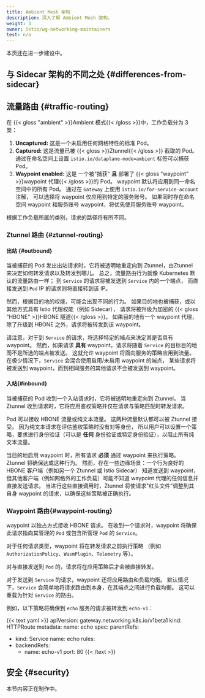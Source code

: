 ```yaml
---
title: Ambient Mesh 架构
description: 深入了解 Ambient Mesh 架构。
weight: 3
owner: istio/wg-networking-maintainers
test: n/a
---
```


本页还在进一步建设中。

## 与 Sidecar 架构的不同之处 {#differences-from-sidecar}

## 流量路由 {#traffic-routing}

在 {{< gloss "ambient" >}}Ambient 模式{{< /gloss >}}中，工作负载分为 3 类：

1. **Uncaptured:** 这是一个未启用任何网格特性的标准 Pod。
1. **Captured:** 这是流量已被 {{< gloss >}}Ztunnel{{< /gloss >}} 截取的 Pod。
    通过在命名空间上设置 `istio.io/dataplane-mode=ambient` 标签可以捕获 Pod。
1. **Waypoint enabled:** 这是 一个被"捕获" **且** 部署了
    {{< gloss "waypoint" >}}waypoint 代理{{< /gloss >}}的 Pod。
    waypoint 默认将应用到同一命名空间中的所有 Pod。
    通过在 `Gateway` 上使用 `istio.io/for-service-account` 注解，
    可以选择将 waypoint 仅应用到特定的服务账号。
    如果同时存在命名空间 waypoint 和服务账号 waypoint，将优先使用服务账号 waypoint。

根据工作负载所属的类别，请求的路径将有所不同。

### Ztunnel 路由 {#ztunnel-routing}

#### 出站 {#outbound}

当被捕获的 Pod 发出出站请求时，它将被透明地重定向到 Ztunnel，由Ztunnel 来决定如何转发请求以及转发到哪儿。
总之，流量路由行为就像 Kubernetes 默认的流量路由一样；
到 `Service` 的请求将被发送到 `Service` 内的一个端点，
而直接发送到 `Pod` IP 的请求则将直接转到该 IP。

然而，根据目的地的权能，可能会出现不同的行为。
如果目的地也被捕获，或以其他方式具有 Istio 代理权能（例如 Sidecar），
请求将被升级为加密的 {{< gloss "HBONE" >}}HBONE 隧道{{< /gloss >}}。
如果目的地有一个 waypoint 代理，除了升级到 HBONE 之外，请求将被转发到该 waypoint。

请注意，对于到 `Service` 的请求，将选择特定的端点来决定其是否具有 waypoint。
然而，如果请求 **具有** waypoint，请求将随着 `Service` 的目标目的地而不是所选的端点被发送。
这就允许 waypoint 将面向服务的策略应用到流量。
在极少情况下，`Service` 会混合使用启用/未启用 waypoint 的端点，
某些请求将被发送到 waypoint，而到相同服务的其他请求不会被发送到 waypoint。

#### 入站{#inbound}

当被捕获的 Pod 收到一个入站请求时，它将被透明地重定向到 Ztunnel。
当 Ztunnel 收到请求时，它将应用鉴权策略并仅在请求与策略匹配时转发请求。

Pod 可以接收 HBONE 流量或纯文本流量。
这两种流量默认都可以被 Ztunnel 接受。
因为纯文本请求在评估鉴权策略时没有对等身份，
所以用户可以设置一个策略，要求进行身份验证（可以是 **任何** 身份验证或特定身份验证），以阻止所有纯文本流量。

当目的地启用 waypoint 时，所有请求 **必须** 通过 waypoint 来执行策略。
Ztunnel 将确保达成这种行为。
然而，存在一些边缘场景：一个行为良好的 HBONE 客户端（例如另一个 Ztunnel 或 Istio Sidecar）
知道发送到 waypoint，但其他客户端（例如网格外的工作负载）可能不知道 waypoint 代理的任何信息并直接发送请求。
当进行这些直接调用时，Ztunnel 将使请求"红头文件"调整到其自身 waypoint 的请求，以确保这些策略被正确执行。

### Waypoint 路由{#waypoint-routing}

waypoint 以独占方式接收 HBONE 请求。
在收到一个请求时，waypoint 将确保此请求指向其管理的 `Pod` 或包含所管理 `Pod` 的 `Service`。

对于任何请求类型，waypoint 将在转发请求之前执行策略
（例如 `AuthorizationPolicy`、`WasmPlugin`、`Telemetry` 等）。

对与直接发送到 `Pod` 的，请求将在应用策略后才会被直接转发。

对于发送到 `Service` 的请求，waypoint 还将应用路由和负载均衡。
默认情况下，`Service` 会简单地将请求路由到本身，在其端点之间进行负载均衡。
这可以重载为针对 `Service` 的路由。

例如，以下策略将确保到 `echo` 服务的请求被转发到 `echo-v1`：

{{< text yaml >}}
apiVersion: gateway.networking.k8s.io/v1beta1
kind: HTTPRoute
metadata:
  name: echo
spec:
  parentRefs:
  - kind: Service
    name: echo
  rules:
  - backendRefs:
    - name: echo-v1
      port: 80
{{< /text >}}

## 安全 {#security}

本节内容正在制作中。
